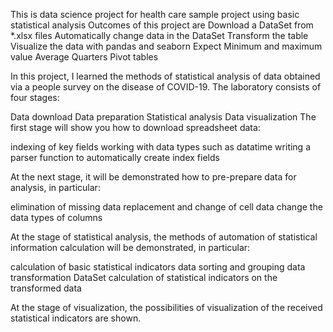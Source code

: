 This is data science project for health care
sample project using basic statistical analysis
Outcomes of this project are
Download a DataSet from *.xlsx files
Automatically change data in the DataSet
Transform the table
Visualize the data with pandas and seaborn
Expect
Minimum and maximum value
Average
Quarters
Pivot tables


In this project, I learned the methods of statistical analysis of data obtained via a people survey on the disease of COVID-19. The laboratory consists of four stages:

Data download
Data preparation
Statistical analysis
Data visualization
The first stage will show you how to download spreadsheet data:

indexing of key fields
working with data types such as datatime
writing a parser function to automatically create index fields


At the next stage, it will be demonstrated how to pre-prepare data for analysis, in particular:

elimination of missing data
replacement and change of cell data
change the data types of columns


At the stage of statistical analysis, the methods of automation of statistical information calculation will be demonstrated, in particular:

calculation of basic statistical indicators
data sorting and grouping
data transformation DataSet
calculation of statistical indicators on the transformed data


At the stage of visualization, the possibilities of visualization of the received statistical indicators are shown.
